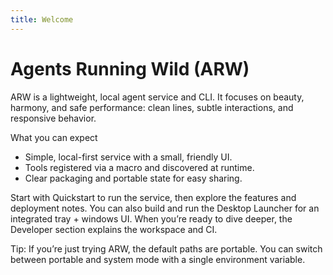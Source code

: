 ```yaml
---
title: Welcome
---
```


# Agents Running Wild (ARW)

ARW is a lightweight, local agent service and CLI. It focuses on beauty, harmony, and safe performance: clean lines, subtle interactions, and responsive behavior.

What you can expect
- Simple, local-first service with a small, friendly UI.
- Tools registered via a macro and discovered at runtime.
- Clear packaging and portable state for easy sharing.

Start with Quickstart to run the service, then explore the features and deployment notes. You can also build and run the Desktop Launcher for an integrated tray + windows UI. When you’re ready to dive deeper, the Developer section explains the workspace and CI.

Tip: If you’re just trying ARW, the default paths are portable. You can switch between portable and system mode with a single environment variable.
